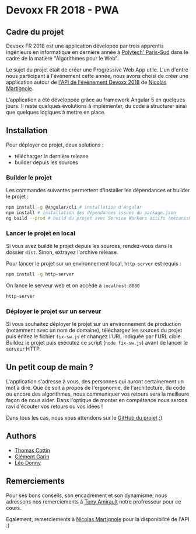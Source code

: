 Devoxx FR 2018 - PWA
====================

## Cadre du projet

Devoxx FR 2018 est une application dévelopée par trois apprentis ingénieurs en informatique en dernière année à [Polytech' Paris-Sud](http://www.polytech.u-psud.fr/fr/index.html) dans le cadre de la matière "Algorithmes pour le Web".

Le sujet du projet était de créer une Progressive Web App utile. L'un d'entre nous participant à l'événement cette année, nous avons choisi de créer une application autour de [l'API de l'événement Devoxx 2018](https://cfp.devoxx.fr/api) de [Nicolas Martignole](https://twitter.com/nmartignole).

L'application a été développée grâce au framework Angular 5 en quelques jours. Il reste quelques évolutions à implémenter, du code à structurer ainsi que quelques logiques à mettre en place.

## Installation

Pour déployer ce projet, deux solutions :
- télécharger la dernière release
- builder depuis les sources

### Builder le projet

Les commandes suivantes permettent d'installer les dépendances et builder le projet :
```bash
npm install -g @angular/cli # installation d'Angular
npm install # installation des dépendances issues du package.json
ng build --prod # build du projet avec Service Workers actifs (mécanisme de cache)
```

### Lancer le projet en local

Si vous avez buildé le projet depuis les sources, rendez-vous dans le dossier `dist`. Sinon, extrayez l'archive release.

Pour lancer le projet sur un environnement local, `http-server` est requis :
```bash
npm install -g http-server
```

On lance le serveur web et on accède à `localhost:8080`
```bash
http-server
```

### Déployer le projet sur un serveur

Si vous souhaitez déployer le projet sur un environnement de production (notamment avec un nom de domaine), téléchargez les sources du projet puis éditez le fichier `fix-sw.js` et changez l'URL indiquée par l'URL cible. Buildez le projet puis exécutez ce script (`node fix-sw.js`) avant de lancer le serveur HTTP.

## Un petit coup de main ?

L'application s'adresse à vous, des personnes qui auront certainement un mot à dire. Que ce soit à propos de l'ergonomie, de l'architecture, du code ou encore des algorithmes, nous communiquer vos retours sera la meilleure façon de nous aider. Dans l'optique de monter en compétence nous serons ravi d'écouter vos retours ou vos idées !

Dans tous les cas, nous vous attendons sur le [GitHub du projet](https://github.com/MielPoPSCrew/DevoxxFR-2018-PWA) ;)

## Authors

*   [Thomas Cottin](https://twitter.com/ThomasCottin)
*   [Clément Garin](https://twitter.com/omnisnash)
*   [Léo Donny](https://twitter.com/LeoDonny_)

## Remerciements

Pour ses bons conseils, son encadrement et son dynamisme, nous adressons nos remerciements à [Tony Amirault](https://twitter.com/AmiraultTony) notre profresseur pour ce cours.

Egalement, remerciements à [Nicolas Martignole](https://twitter.com/nmartignole) pour la disponibilité de l'API :)
